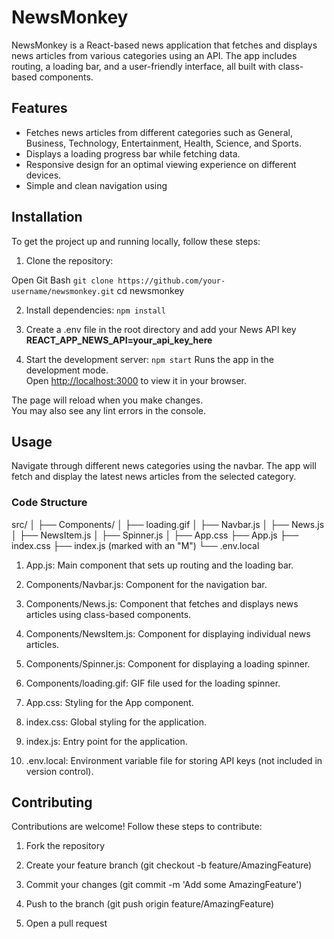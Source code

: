 # NewsMonkey

NewsMonkey is a React-based news application that fetches and displays news articles from various categories using an API. The app includes routing, a loading bar, and a user-friendly interface, all built with class-based components.

## Features

- Fetches news articles from different categories such as General, Business, Technology, Entertainment, Health, Science, and Sports.
- Displays a loading progress bar while fetching data.
- Responsive design for an optimal viewing experience on different devices.
- Simple and clean navigation using 

## Installation

To get the project up and running locally, follow these steps:

1. Clone the repository:

Open Git Bash
`git clone https://github.com/your-username/newsmonkey.git`
cd newsmonkey

2. Install dependencies:
`npm install`

3. Create a .env file in the root directory and add your News API key
**REACT_APP_NEWS_API=your_api_key_here**

4. Start the development server:
`npm start`
Runs the app in the development mode.\
Open [http://localhost:3000](http://localhost:3000) to view it in your browser.

The page will reload when you make changes.\
You may also see any lint errors in the console.

## Usage

Navigate through different news categories using the navbar. The app will fetch and display the latest news articles from the selected category.

### Code Structure

src/
│
├── Components/
│   ├── loading.gif
│   ├── Navbar.js
│   ├── News.js
│   ├── NewsItem.js
│   ├── Spinner.js
│
├── App.css
├── App.js
├── index.css
├── index.js (marked with an "M")
└── .env.local


1. App.js: Main component that sets up routing and the loading bar.

2. Components/Navbar.js: Component for the navigation bar.

3. Components/News.js: Component that fetches and displays news articles using class-based components.

4. Components/NewsItem.js: Component for displaying individual news articles.

5. Components/Spinner.js: Component for displaying a loading spinner.

6. Components/loading.gif: GIF file used for the loading spinner.

7. App.css: Styling for the App component.

8. index.css: Global styling for the application.

9. index.js: Entry point for the application.

10. .env.local: Environment variable file for storing API keys (not included in version control).

## Contributing
Contributions are welcome! Follow these steps to contribute:

1. Fork the repository

2. Create your feature branch (git checkout -b feature/AmazingFeature)

3. Commit your changes (git commit -m 'Add some AmazingFeature')

4. Push to the branch (git push origin feature/AmazingFeature)

5. Open a pull request

